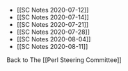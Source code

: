 - [[SC Notes 2020-07-12]]
- [[SC Notes 2020-07-14]]
- [[SC Notes 2020-07-21]]
- [[SC Notes 2020-07-28]]
- [[SC Notes 2020-08-04]]
- [[SC Notes 2020-08-11]]

Back to The [[Perl Steering Committee]]